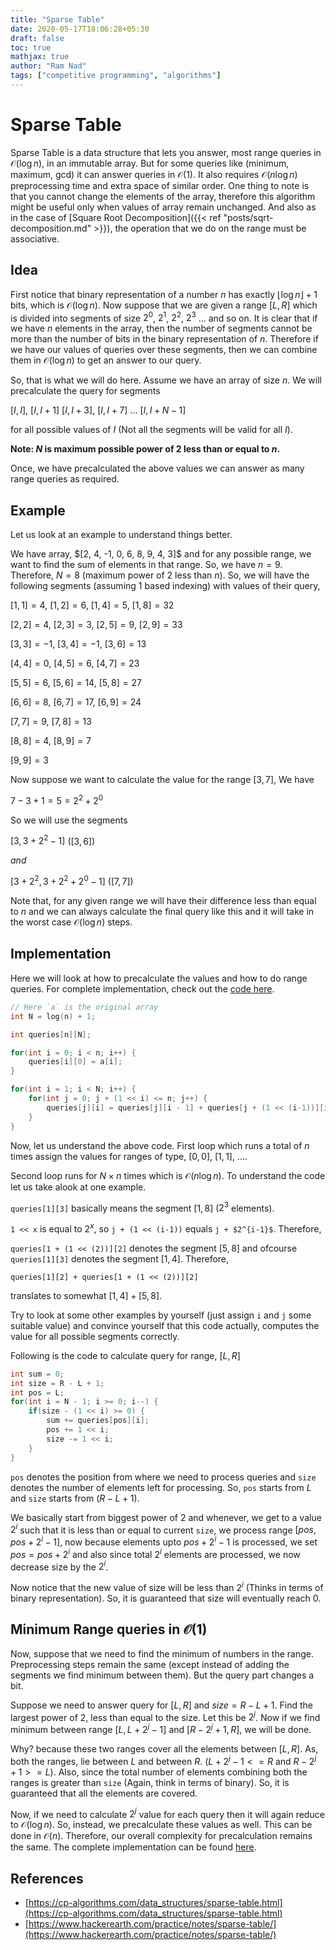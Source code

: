 ```yaml
---
title: "Sparse Table"
date: 2020-05-17T18:06:28+05:30
draft: false
toc: true
mathjax: true
author: "Ram Nad"
tags: ["competitive programming", "algorithms"]
---
```


# Sparse Table

Sparse Table is a data structure that lets you answer, most range queries in $\mathcal{O}(\log{n})$, in an immutable array. But for some queries like (minimum, maximum, gcd) it can answer queries in $\mathcal{O}(1)$. It also requires $\mathcal{O}(n\log{n})$ preprocessing time and extra space of similar order. One thing to note is that you cannot change the elements of the array, therefore this algorithm might be useful only when values of array remain unchanged. And also as in the case of [Square Root Decomposition]({{< ref "posts/sqrt-decomposition.md" >}}), the operation that we do on the range must be associative.

## Idea

First notice that binary representation of a number $n$ has exactly $\lfloor\log{n}\rfloor + 1$ bits, which is $\mathcal{O}(\log{n})$. Now suppose that we are given a range $[L, R]$ which is divided into segments of size $2^{0}$, $2^{1}$, $2^{2}$, $2^{3}$ $...$ and so on. It is clear that if we have $n$ elements in the array, then the number of segments cannot be more than the number of bits in the binary representation of $n$. Therefore if we have our values of queries over these segments, then we can combine them in $\mathcal{O}(\log{n})$ to get an answer to our query.

So, that is what we will do here. Assume we have an array of size $n$. We will precalculate the query for segments

$[I, I]$, $[I, I + 1]$ $[I, I + 3]$, $[I, I + 7]$ ... $[I, I + N - 1]$

for all possible values of $I$ (Not all the segments will be valid for all $I$).

**Note: $N$ is maximum possible power of $2$ less than or equal to $n$.**

Once, we have precalculated the above values we can answer as many range queries as required.

## Example

Let us look at an example to understand things better.

We have array, \$[2, 4, -1, 0, 6, 8, 9, 4, 3]\$ and for any possible range, we want to find the sum of elements in that range. So, we have $n = 9$. Therefore, $N = 8$ (maximum power of $2$ less than $n$). So, we will have the following segments (assuming $1$ based indexing) with values of their query,

$[1, 1] = 4$, $[1, 2] = 6$, $[1, 4] = 5$, $[1, 8] = 32$

$[2, 2] = 4$, $[2, 3] = 3$, $[2, 5] = 9$, $[2, 9] = 33$

$[3, 3] = -1$, $[3, 4] = -1$, $[3, 6] = 13$

$[4, 4] = 0$, $[4, 5] = 6$, $[4, 7] = 23$

$[5, 5] = 6$, $[5, 6] = 14$, $[5, 8] = 27$

$[6, 6] = 8$, $[6, 7] = 17$, $[6, 9] = 24$

$[7, 7] = 9$, $[7, 8] = 13$

$[8, 8] = 4$, $[8, 9] = 7$

$[9, 9] = 3$

Now suppose we want to calculate the value for the range $[3, 7]$, We have

$7 - 3 + 1 = 5 = 2^{2} + 2^{0}$

So we will use the segments

$[3, 3 + 2^{2} - 1]$ ($[3, 6]$)

$and$

$[3 + 2^{2}, 3 + 2^{2} + 2^{0} - 1]$ ($[7, 7]$)

Note that, for any given range we will have their difference less than equal to $n$ and we can always calculate the final query like this and it will take in the worst case $\mathcal{O}(\log{n})$ steps.

## Implementation

Here we will look at how to precalculate the values and how to do range queries. For complete implementation, check out the [code here](/code/sparse-table/code1.cpp).

```cpp
// Here `a` is the original array
int N = log(n) + 1;

int queries[n][N];

for(int i = 0; i < n; i++) {
    queries[i][0] = a[i];
}

for(int i = 1; i < N; i++) {
    for(int j = 0; j + (1 << i) <= n; j++) {
        queries[j][i] = queries[j][i - 1] + queries[j + (1 << (i-1))][i - 1];
    }
}
```

Now, let us understand the above code. First loop which runs a total of $n$ times assign the values for ranges of type, $[0, 0]$, $[1, 1]$, $...$.

Second loop runs for $N \times n$ times which is $\mathcal{O}(n\log{n})$. To understand the code let us take alook at one example.

`queries[1][3]` basically means the segment $[1, 8]$ ($2^{3}$ elements).

`1 << x` is equal to $2^{x}$, so `j + (1 << (i-1))` equals `j + $2^{i-1}$`. Therefore,

`queries[1 + (1 << (2))][2]` denotes the segment $[5, 8]$ and ofcourse `queries[1][3]` denotes the segment $[1, 4]$. Therefore,

`queries[1][2] + queries[1 + (1 << (2))][2]`

translates to somewhat $[1, 4] + [5, 8]$.

Try to look at some other examples by yourself (just assign `i` and `j` some suitable value) and convince yourself that this code actually, computes the value for all possible segments correctly.

Following is the code to calculate query for range, $[L, R]$

```cpp
int sum = 0;
int size = R - L + 1;
int pos = L;
for(int i = N - 1; i >= 0; i--) {
    if(size - (1 << i) >= 0) {
        sum += queries[pos][i];
        pos += 1 << i;
        size -= 1 << i;
    }
}
```

`pos` denotes the position from where we need to process queries and `size` denotes the number of elements left for processing. So, `pos` starts from $L$ and `size` starts from $(R - L + 1)$.

We basically start from biggest power of $2$ and whenever, we get to a value $2^{i}$ such that it is less than or equal to current `size`, we process range $[pos, pos + 2^{i} - 1]$, now because elements upto $pos + 2^{i} - 1$ is processed, we set $pos = pos + 2^{i}$ and also since total $2^{i}$ elements are processed, we now decrease size by the $2^{i}$.

Now notice that the new value of size will be less than $2^{i}$ (Thinks in terms of binary representation). So, it is guaranteed that size will eventually reach $0$.

## Minimum Range queries in $\mathcal{O}(1)$

Now, suppose that we need to find the minimum of numbers in the range. Preprocessing steps remain the same (except instead of adding the segments we find minimum between them). But the query part changes a bit.

Suppose we need to answer query for $[L, R]$ and $size = R - L + 1$. Find the largest power of $2$, less than equal to the size. Let this be $2^{j}$. Now if we find minimum between range $[L, L + 2^{j} - 1]$ and $[R - 2^{j} + 1, R]$, we will be done.

Why? because these two ranges cover all the elements between $[L, R]$. As, both the ranges, lie between $L$ and between $R$. ($L + 2^{j} - 1 <= R$ and $R - 2^{j} + 1 >= L$). Also, since the total number of elements combining both the ranges is greater than `size` (Again, think in terms of binary). So, it is guaranteed that all the elements are covered.

Now, if we need to calculate $2^{j}$ value for each query then it will again reduce to $\mathcal{O}(\log{n})$. So, instead, we precalculate these values as well. This can be done in $\mathcal{O}(n)$. Therefore, our overall complexity for precalculation remains the same. The complete implementation can be found [here](/code/sparse-table/code2.cpp).

## References

- [https://cp-algorithms.com/data_structures/sparse-table.html](https://cp-algorithms.com/data_structures/sparse-table.html)
- [https://www.hackerearth.com/practice/notes/sparse-table/](https://www.hackerearth.com/practice/notes/sparse-table/)
